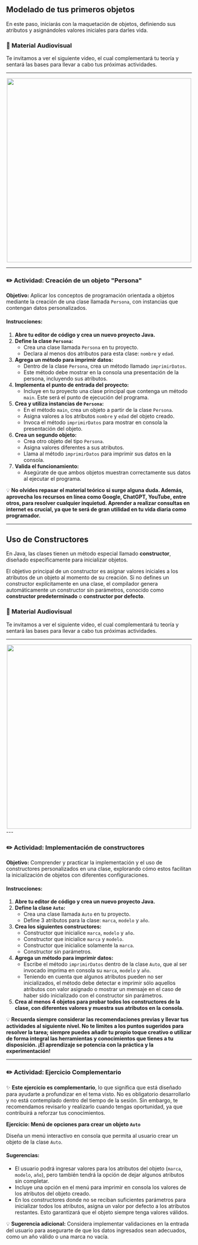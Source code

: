## Modelado de tus primeros objetos

En este paso, iniciarás con la maquetación de objetos, definiendo sus atributos y asignándoles valores iniciales para darles vida.  

### 🎥 Material Audiovisual
Te invitamos a ver el siguiente video, el cual complementará tu teoría y sentará las bases para llevar a cabo tus próximas actividades.

---

<div align="center">
  <a href="https://www.youtube.com/watch?v=GyhDsUYhSfU" target="_blank">
    <img src="https://img.youtube.com/vi/GyhDsUYhSfU/0.jpg" width="500">
  </a>
</div>


---

### ✏️ Actividad: Creación de un objeto "Persona"

**Objetivo:** Aplicar los conceptos de programación orientada a objetos mediante la creación de una clase llamada `Persona`, con instancias que contengan datos personalizados.

#### Instrucciones:
1. **Abre tu editor de código y crea un nuevo proyecto Java.**
2. **Define la clase `Persona`:**
   - Crea una clase llamada `Persona` en tu proyecto.
   - Declara al menos dos atributos para esta clase: `nombre` y `edad`.
3. **Agrega un método para imprimir datos:**
   - Dentro de la clase `Persona`, crea un método llamado `imprimirDatos`.
   - Este método debe mostrar en la consola una presentación de la persona, incluyendo sus atributos.
4. **Implementa el punto de entrada del proyecto:**
   - Incluye en tu proyecto una clase principal que contenga un método `main`. Este será el punto de ejecución del programa.
5. **Crea y utiliza instancias de `Persona`:**
   - En el método `main`, crea un objeto a partir de la clase `Persona`.
   - Asigna valores a los atributos `nombre` y `edad` del objeto creado.
   - Invoca el método `imprimirDatos` para mostrar en consola la presentación del objeto.
6. **Crea un segundo objeto:**
   - Crea otro objeto del tipo `Persona`.
   - Asigna valores diferentes a sus atributos.
   - Llama al método `imprimirDatos` para imprimir sus datos en la consola.
7. **Valida el funcionamiento:**
   - Asegúrate de que ambos objetos muestran correctamente sus datos al ejecutar el programa.

💡 **No olvides repasar el material teórico si surge alguna duda. Además, aprovecha los recursos en línea como Google, ChatGPT, YouTube, entre otros, para resolver cualquier inquietud. Aprender a realizar consultas en internet es crucial, ya que te será de gran utilidad en tu vida diaria como programador.**

---

## Uso de Constructores

En Java, las clases tienen un método especial llamado **constructor**, diseñado específicamente para inicializar objetos.

El objetivo principal de un constructor es asignar valores iniciales a los atributos de un objeto al momento de su creación. Si no defines un constructor explícitamente en una clase, el compilador genera automáticamente un constructor sin parámetros, conocido como **constructor predeterminado** o **constructor por defecto**.  

### 🎥 Material Audiovisual
Te invitamos a ver el siguiente video, el cual complementará tu teoría y sentará las bases para llevar a cabo tus próximas actividades.

---
<div align="center">
  <a href="https://www.youtube.com/watch?v=-x71oKT5bjY" target="_blank">
    <img src="https://img.youtube.com/vi/-x71oKT5bjY/0.jpg" width="500">
  </a>
</div>
---

### ✏️ Actividad: Implementación de constructores

**Objetivo:** Comprender y practicar la implementación y el uso de constructores personalizados en una clase, explorando cómo estos facilitan la inicialización de objetos con diferentes configuraciones.  

#### Instrucciones:
1. **Abre tu editor de código y crea un nuevo proyecto Java.**
2. **Define la clase `Auto`:**
   - Crea una clase llamada `Auto` en tu proyecto.
   - Define 3 atributos para la clase: `marca`, `modelo` y `año`.
3. **Crea los siguientes constructores:**
   - Constructor que inicialice `marca`, `modelo` y `año`.
   - Constructor que inicialice `marca` y `modelo`.
   - Constructor que inicialice solamente la `marca`.
   - Constructor sin parámetros.
4. **Agrega un método para imprimir datos:**
   - Escribe el método `imprimirDatos` dentro de la clase `Auto`, que al ser invocado imprima en consola su `marca`, `modelo` y `año`.
   - Teniendo en cuenta que algunos atributos pueden no ser inicializados, el método debe detectar e imprimir sólo aquellos atributos con valor asignado o mostrar un mensaje en el caso de haber sido inicializado con el constructor sin parámetros.
5. **Crea al menos 4 objetos para probar todos los constructores de la clase, con diferentes valores y muestra sus atributos en la consola.**

💡 **Recuerda siempre considerar las recomendaciones previas y llevar tus actividades al siguiente nivel. No te limites a los puntos sugeridos para resolver la tarea; siempre puedes añadir tu propio toque creativo o utilizar de forma integral las herramientas y conocimientos que tienes a tu disposición. ¡El aprendizaje se potencia con la práctica y la experimentación!**

---

### ✏️ Actividad: Ejercicio Complementario

✨ **Este ejercicio es complementario**, lo que significa que está diseñado para ayudarte a profundizar en el tema visto. No es obligatorio desarrollarlo y no está contemplado dentro del tiempo de la sesión. Sin embargo, te recomendamos revisarlo y realizarlo cuando tengas oportunidad, ya que contribuirá a reforzar tus conocimientos.

**Ejercicio: Menú de opciones para crear un objeto `Auto`**

Diseña un menú interactivo en consola que permita al usuario crear un objeto de la clase `Auto`.

#### Sugerencias:
- El usuario podrá ingresar valores para los atributos del objeto (`marca`, `modelo`, `año`), pero también tendrá la opción de dejar algunos atributos sin completar.
- Incluye una opción en el menú para imprimir en consola los valores de los atributos del objeto creado.
- En los constructores donde no se reciban suficientes parámetros para inicializar todos los atributos, asigna un valor por defecto a los atributos restantes. Esto garantizará que el objeto siempre tenga valores válidos.

💡 **Sugerencia adicional:** Considera implementar validaciones en la entrada del usuario para asegurarte de que los datos ingresados sean adecuados, como un año válido o una marca no vacía.